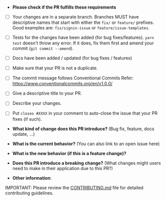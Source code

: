 * **Please check if the PR fulfills these requirements**

- [ ] Your changes are in a separate branch. Branches MUST have descriptive names that start with either the `fix/` or `feature/` prefixes. Good examples are: `fix/signin-issue` or `feature/issue-templates`.
- [ ] Tests for the changes have been added (for bug fixes/features). `yarn test` doesn't throw any error. If it does, fix them first and amend your commit (`git commit --amend`).
- [ ] Docs have been added / updated (for bug fixes / features)
- [ ] Make sure that your PR is not a duplicate.
- [ ] The commit message follows Conventional Commits Refer: https://www.conventionalcommits.org/en/v1.0.0/
- [ ] Give a descriptive title to your PR.
- [ ] Describe your changes.
- [ ] Put `closes #XXXX` in your comment to auto-close the issue that your PR fixes (if such).


* **What kind of change does this PR introduce?** (Bug fix, feature, docs update, ...)


* **What is the current behavior?** (You can also link to an open issue here)


* **What is the new behavior (if this is a feature change)?**


* **Does this PR introduce a breaking change?** (What changes might users need to make in their application due to this PR?)


* **Other information**:


IMPORTANT: Please review the [CONTRIBUTING.md](../CONTRIBUTING.md) file for detailed contributing guidelines.
